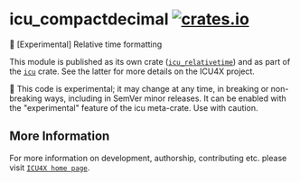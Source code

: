 # icu_compactdecimal [![crates.io](https://img.shields.io/crates/v/icu_compactdecimal)](https://crates.io/crates/icu_compactdecimal)

🚧 \[Experimental\] Relative time formatting

This module is published as its own crate ([`icu_relativetime`](https://docs.rs/icu_relativetime/latest/icu_relativetime/))
and as part of the [`icu`](https://docs.rs/icu/latest/icu/) crate. See the latter for more details on the ICU4X project.

<div class="stab unstable">
🚧 This code is experimental; it may change at any time, in breaking or non-breaking ways,
including in SemVer minor releases. It can be enabled with the "experimental" feature
of the icu meta-crate. Use with caution.
</div>


## More Information

For more information on development, authorship, contributing etc. please visit [`ICU4X home page`](https://github.com/unicode-org/icu4x).
